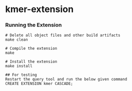 # kmer-extension

### Running the Extension

```
# Delete all object files and other build artifacts
make clean

# Compile the extension
make

# Install the extension
make install

## For testing
Restart the query tool and run the below given command
CREATE EXTENSION kmer CASCADE;

```

